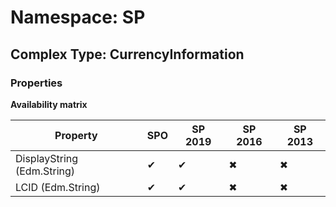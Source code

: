 # Namespace: SP

## Complex Type: CurrencyInformation

### Properties

**Availability matrix**

Property | SPO | SP 2019 | SP 2016 | SP 2013
----------|-----|---------|---------|--------
DisplayString (Edm.String) | ✔ | ✔ | ✖ | ✖
LCID (Edm.String) | ✔ | ✔ | ✖ | ✖
